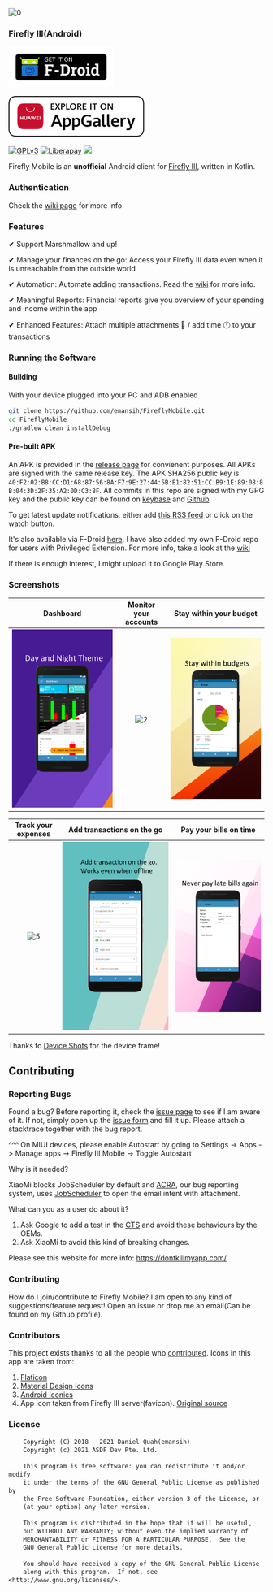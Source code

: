 ![0](art/Laptop_Android.png)

### Firefly III(Android)

[<img src="art/get-it-on-fdroid.png"
      alt="Get it on F-Droid"
      height="80">](https://foss.hisname.xyz/fdroid/firefly/)
           
[<img src="art/appGallery_badge.png"
	  alt="Get it on App Gallery"
      height="80">](https://appgallery.cloud.huawei.com/ag/n/app/C103828127?channelId=Github&referrer=github&id=7763ad17e2094e4b9271c7da25c16cba&s=6FEF9547A0C4F0B10A8E4ABB775633E77BE6EB822E07108BDBA09CBC1E9F02D8&detailType=0&v=)
					
[<img src="https://img.shields.io/github/license/emansih/FireflyMobile.svg"
      alt="GPLv3"
      height="20"
      width="102">](https://img.shields.io/github/license/emansih/FireflyMobile.svg) 
[<img src="http://img.shields.io/liberapay/patrons/hisname.svg?logo=liberapay"
      alt="Liberapay">](https://liberapay.com/hisname/donate)
[<img src="https://img.shields.io/github/release/emansih/FireflyMobile.svg">](https://github.com/emansih/FireflyMobile/releases/latest)
            
Firefly Mobile is an **unofficial** Android client for [Firefly III](https://github.com/firefly-iii/firefly-iii), written in Kotlin. 

### Authentication

Check the [wiki page](https://github.com/emansih/FireflyMobile/wiki/Authentication) for more info


### Features

✔ Support Marshmallow and up!

✔ Manage your finances on the go: Access your Firefly III data even when it is unreachable from the outside world

✔ Automation: Automate adding transactions. Read the [wiki](https://github.com/emansih/FireflyMobile/wiki/Automation-via-Android-Intents) for more info.

✔ Meaningful Reports: Financial reports give you overview of your spending and income within the app

✔ Enhanced Features: Attach multiple attachments 📎 / add time 🕐 to your transactions 


### Running the Software

#### Building

With your device plugged into your PC and ADB enabled
```bash
git clone https://github.com/emansih/FireflyMobile.git
cd FireflyMobile
./gradlew clean installDebug
```

#### Pre-built APK

An APK is provided in the [release page](https://github.com/emansih/FireflyMobile/releases) for convienent purposes. All APKs
are signed with the same release key. The APK SHA256 public key is `40:F2:02:B8:CC:D1:68:87:56:8A:F7:9E:27:44:5B:E1:82:51:CC:B9:1E:89:08:8B:04:3D:2F:35:A2:0D:C3:8F`. All commits in this repo are signed with my GPG key and the public key can be found on [keybase](https://keybase.io/hisname/pgp_keys.asc) and [Github](https://api.github.com/users/emansih/gpg_keys)


To get latest update notifications, either add [this RSS feed](https://github.com/emansih/FireflyMobile/releases.atom) or click on the watch button.  

It's also available via F-Droid [here](https://f-droid.org/packages/xyz.hisname.fireflyiii/). I have also added my own F-Droid repo for users with Privileged Extension. For more info, take a look at the [wiki](https://github.com/emansih/FireflyMobile/wiki/FDroid)

If there is enough interest, I might upload it to Google Play Store.

### Screenshots

Dashboard | Monitor your accounts | Stay within your budget |
| :-: | :-: | :-: |
![1](fastlane/metadata/android/en-US/images/Dashboard.png) | ![2](fastlane/metadata/android/en-US/images/AccountDetails.png) | ![3](fastlane/metadata/android/en-US/images/BudgetSummary.png)

| Track your expenses | Add transactions on the go | Pay your bills on time 
| :-: | :-: | :-: |
| ![5](fastlane/metadata/android/en-US/images/TransactionList.png) | ![6](fastlane/metadata/android/en-US/images/AddTransaction.png) | ![7](fastlane/metadata/android/en-US/images/BillDetails.png)

Thanks to [Device Shots](https://deviceshots.com/) for the device frame!

## Contributing

### Reporting Bugs

Found a bug? Before reporting it, check the [issue page](https://github.com/emansih/FireflyMobile/issues) to see if I am aware of it. If not, simply open up the [issue form](https://github.com/emansih/FireflyMobile/issues/new?template=ISSUE_TEMPLATE.md) and fill it up. Please attach a stacktrace together with the bug report. 


^^^ On MIUI devices, please enable Autostart by going to Settings -> Apps -> Manage apps -> Firefly III Mobile -> Toggle Autostart

Why is it needed? 

XiaoMi blocks JobScheduler by default and [ACRA](https://github.com/ACRA/acra), our bug reporting system, uses [JobScheduler](https://github.com/ACRA/acra/issues/732) to open the email intent with attachment. 


What can you as a user do about it? 

1. Ask Google to add a test in the [CTS](https://source.android.com/compatibility/cts) and avoid these behaviours by the OEMs. 
2. Ask XiaoMi to avoid this kind of breaking changes. 

Please see this website for more info: https://dontkillmyapp.com/

### Contributing

How do I join/contribute to Firefly Mobile? I am open to any kind of suggestions/feature request! Open an issue or drop me an email(Can be found on my Github profile). 

### Contributors
This project exists thanks to all the people who [contributed](https://github.com/emansih/FireflyMobile/graphs/contributors).
Icons in this app are taken from:
1. [Flaticon](https://www.flaticon.com/free-icon/piggy-bank-with-dollar-coin_21239)
2. [Material Design Icons](https://materialdesignicons.com)
3. [Android Iconics](https://github.com/mikepenz/Android-Iconics)
4. App icon taken from Firefly III server(favicon). [Original source](https://www.kissclipart.com/dinero-no-png-clipart-service-751-05-jh4t51/download-clipart.html)




### License
```
    Copyright (C) 2018 - 2021 Daniel Quah(emansih)
	Copyright (c) 2021 ASDF Dev Pte. Ltd.

    This program is free software: you can redistribute it and/or modify
    it under the terms of the GNU General Public License as published by
    the Free Software Foundation, either version 3 of the License, or
    (at your option) any later version.

    This program is distributed in the hope that it will be useful,
    but WITHOUT ANY WARRANTY; without even the implied warranty of
    MERCHANTABILITY or FITNESS FOR A PARTICULAR PURPOSE.  See the
    GNU General Public License for more details.

    You should have received a copy of the GNU General Public License
    along with this program.  If not, see <http://www.gnu.org/licenses/>.
```